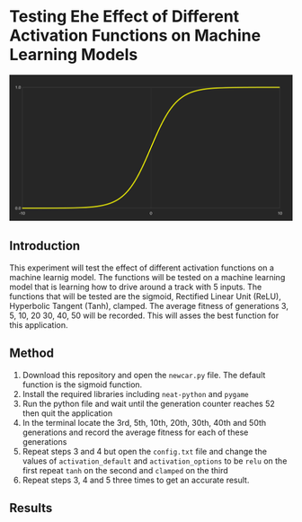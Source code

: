 # Testing Ehe Effect of Different Activation Functions on Machine Learning Models
![sigmoid](assets/sigmoid.png)

## Introduction
This experiment will test the effect of different activation functions on a machine learnig model. The functions will be tested on a machine learning model that is learning how to drive around a track with 5 inputs. The functions that will be tested are the sigmoid, Rectified Linear Unit (ReLU), Hyperbolic Tangent (Tanh), clamped. The average fitness of generations 3, 5, 10, 20 30, 40, 50 will be recorded. This will asses the best function for this application.

## Method
1. Download this repository and open the `newcar.py` file. The default function is the sigmoid function.
2. Install the required libraries including `neat-python` and `pygame`
3. Run the python file and wait until the generation counter reaches 52 then quit the application
4. In the terminal locate the 3rd, 5th, 10th, 20th, 30th, 40th and 50th generations and record the average fitness for each of these generations
5. Repeat steps 3 and 4 but open the `config.txt` file and change the values of `activation_default` and `activation_options` to be `relu` on the first repeat `tanh` on the second and `clamped` on the third
6. Repeat steps 3, 4 and 5 three times to get an accurate result.

## Results

